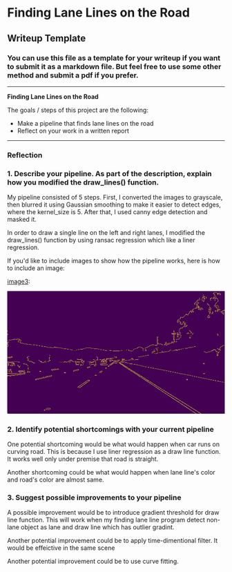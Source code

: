 # **Finding Lane Lines on the Road** 

## Writeup Template

### You can use this file as a template for your writeup if you want to submit it as a markdown file. But feel free to use some other method and submit a pdf if you prefer.

---

**Finding Lane Lines on the Road**

The goals / steps of this project are the following:
* Make a pipeline that finds lane lines on the road
* Reflect on your work in a written report


[//]: # (Image References)

[image1]: ./test_images_output/edge_image_2.jpg "edge image"
[image2]: ./test_images_output/edge_with_mask_image_2.jpg "edge with mask"
[image3]: ./test_images_output/output_image_2.jpg "one of the results"

---

### Reflection

### 1. Describe your pipeline. As part of the description, explain how you modified the draw_lines() function.

My pipeline consisted of 5 steps. First, I converted the images to grayscale, then blurred it using Gaussian smoothing to make it easier to detect edges, where the kernel_size is 5. 
After that, I used canny edge detection and masked it. 

[image1]:
[image2]:

In order to draw a single line on the left and right lanes, I modified the draw_lines() function by using ransac regression which like a liner regression.

If you'd like to include images to show how the pipeline works, here is how to include an image: 

[image3]: 

![alt text][image1]


### 2. Identify potential shortcomings with your current pipeline


One potential shortcoming would be what would happen when car runs on curving road.
This is because I use liner regression as a draw line function. It works well only under premise that road is straight.

Another shortcoming could be what would happen when lane line's color and road's color are almost same.



### 3. Suggest possible improvements to your pipeline

A possible improvement would be to introduce gradient threshold for draw line function.
This will work when my finding lane line program detect non-lane object as lane and draw line which has outlier gradint.

Another potential improvement could be to apply time-dimentional filter.
It would be effeictive in the same scene 

Another potential improvement could be to use curve fitting.


